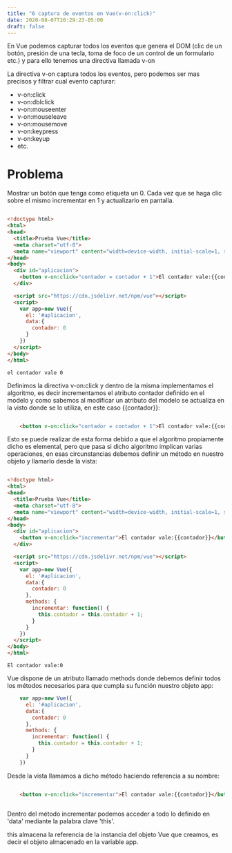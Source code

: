 ```yaml
---
title: "6 captura de eventos en Vue(v-on:click)"
date: 2020-08-07T20:29:23-05:00
draft: false
---
```


En Vue podemos capturar todos los eventos que genera el DOM (clic de un botón, presión de una tecla, toma de foco de un control de un formulario etc.) y para ello tenemos una directiva llamada v-on

La directiva v-on captura todos los eventos, pero podemos ser mas precisos y filtrar cual evento capturar:

* v-on:click
* v-on:dblclick
* v-on:mouseenter
* v-on:mouseleave
* v-on:mousemove
* v-on:keypress
* v-on:keyup
* etc.

# Problema

Mostrar un botón que tenga como etiqueta un 0. Cada vez que se haga clic sobre el mismo incrementar en 1 y actualizarlo en pantalla.

```html

<!doctype html>
<html>
<head>
  <title>Prueba Vue</title> 
  <meta charset="utf-8">
  <meta name="viewport" content="width=device-width, initial-scale=1, shrink-to-fit=no">
</head>
<body>
  <div id="aplicacion">
    <button v-on:click="contador = contador + 1">El contador vale:{{contador}}</button>
  </div>

  <script src="https://cdn.jsdelivr.net/npm/vue"></script>   
  <script>
    var app=new Vue({
      el: '#aplicacion',
      data:{ 
        contador: 0
      }      
    })
  </script>
</body>
</html>

```

` el contador vale 0 `

Definimos la directiva v-on:click y dentro de la misma implementamos el algoritmo, es decir incrementamos el atributo contador definido en el modelo y como sabemos al modificar un atributo del modelo se actualiza en la visto donde se lo utiliza, en este caso {{contador}}:

```html

    <button v-on:click="contador = contador + 1">El contador vale:{{contador}}</button>

```
Esto se puede realizar de esta forma debido a que el algoritmo propiamente dicho es elemental, pero que pasa si dicho algoritmo implican varias operaciones, en esas circunstancias debemos definir un método en nuestro objeto y llamarlo desde la vista:

```html

<!doctype html>
<html>
<head>
  <title>Prueba Vue</title> 
  <meta charset="utf-8">
  <meta name="viewport" content="width=device-width, initial-scale=1, shrink-to-fit=no">
</head>
<body>
  <div id="aplicacion">
    <button v-on:click="incrementar">El contador vale:{{contador}}</button>
  </div>

  <script src="https://cdn.jsdelivr.net/npm/vue"></script>   
  <script>
    var app=new Vue({
      el: '#aplicacion',
      data:{ 
        contador: 0
      },
      methods: {
        incrementar: function() {
          this.contador = this.contador + 1;
        }
      }      
    })
  </script>
</body>
</html>
```

 ` El contador vale:0 `


Vue dispone de un atributo llamado methods donde debemos definir todos los métodos necesarios para que cumpla su función nuestro objeto app:

``` javascript
    var app=new Vue({
      el: '#aplicacion',
      data:{ 
        contador: 0
      },
      methods: {
        incrementar: function() {
          this.contador = this.contador + 1;
        }
      }      
    })
```

Desde la vista llamamos a dicho método haciendo referencia a su nombre:

```html

    <button v-on:click="incrementar">El contador vale:{{contador}}</button>
    
```


Dentro del método incrementar podemos acceder a todo lo definido en 'data' mediante la palabra clave 'this'.

this almacena la referencia de la instancia del objeto Vue que creamos, es decir el objeto almacenado en la variable app.